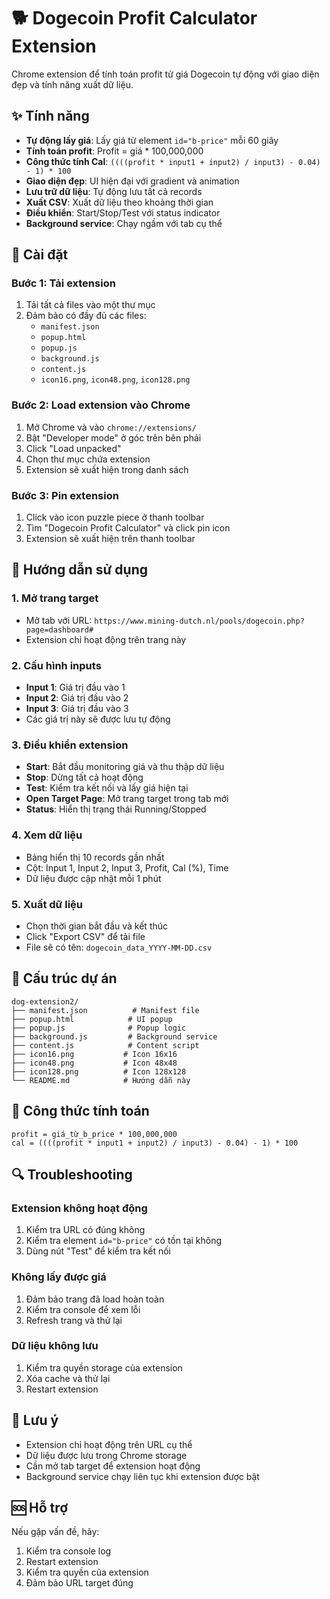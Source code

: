 # 🐕 Dogecoin Profit Calculator Extension

Chrome extension để tính toán profit từ giá Dogecoin tự động với giao diện đẹp và tính năng xuất dữ liệu.

## ✨ Tính năng

- **Tự động lấy giá**: Lấy giá từ element `id="b-price"` mỗi 60 giây
- **Tính toán profit**: Profit = giá * 100,000,000
- **Công thức tính Cal**: `((((profit * input1 + input2) / input3) - 0.04) - 1) * 100`
- **Giao diện đẹp**: UI hiện đại với gradient và animation
- **Lưu trữ dữ liệu**: Tự động lưu tất cả records
- **Xuất CSV**: Xuất dữ liệu theo khoảng thời gian
- **Điều khiển**: Start/Stop/Test với status indicator
- **Background service**: Chạy ngầm với tab cụ thể

## 🚀 Cài đặt

### Bước 1: Tải extension
1. Tải tất cả files vào một thư mục
2. Đảm bảo có đầy đủ các files:
   - `manifest.json`
   - `popup.html`
   - `popup.js`
   - `background.js`
   - `content.js`
   - `icon16.png`, `icon48.png`, `icon128.png`

### Bước 2: Load extension vào Chrome
1. Mở Chrome và vào `chrome://extensions/`
2. Bật "Developer mode" ở góc trên bên phải
3. Click "Load unpacked"
4. Chọn thư mục chứa extension
5. Extension sẽ xuất hiện trong danh sách

### Bước 3: Pin extension
1. Click vào icon puzzle piece ở thanh toolbar
2. Tìm "Dogecoin Profit Calculator" và click pin icon
3. Extension sẽ xuất hiện trên thanh toolbar

## 📖 Hướng dẫn sử dụng

### 1. Mở trang target
- Mở tab với URL: `https://www.mining-dutch.nl/pools/dogecoin.php?page=dashboard#`
- Extension chỉ hoạt động trên trang này

### 2. Cấu hình inputs
- **Input 1**: Giá trị đầu vào 1
- **Input 2**: Giá trị đầu vào 2  
- **Input 3**: Giá trị đầu vào 3
- Các giá trị này sẽ được lưu tự động

### 3. Điều khiển extension
- **Start**: Bắt đầu monitoring giá và thu thập dữ liệu
- **Stop**: Dừng tất cả hoạt động
- **Test**: Kiểm tra kết nối và lấy giá hiện tại
- **Open Target Page**: Mở trang target trong tab mới
- **Status**: Hiển thị trạng thái Running/Stopped

### 4. Xem dữ liệu
- Bảng hiển thị 10 records gần nhất
- Cột: Input 1, Input 2, Input 3, Profit, Cal (%), Time
- Dữ liệu được cập nhật mỗi 1 phút

### 5. Xuất dữ liệu
- Chọn thời gian bắt đầu và kết thúc
- Click "Export CSV" để tải file
- File sẽ có tên: `dogecoin_data_YYYY-MM-DD.csv`

## 🔧 Cấu trúc dự án

```
dog-extension2/
├── manifest.json          # Manifest file
├── popup.html            # UI popup
├── popup.js              # Popup logic
├── background.js         # Background service
├── content.js            # Content script
├── icon16.png           # Icon 16x16
├── icon48.png           # Icon 48x48
├── icon128.png          # Icon 128x128
└── README.md            # Hướng dẫn này
```

## 🎯 Công thức tính toán

```
profit = giá_từ_b_price * 100,000,000
cal = ((((profit * input1 + input2) / input3) - 0.04) - 1) * 100
```

## 🔍 Troubleshooting

### Extension không hoạt động
1. Kiểm tra URL có đúng không
2. Kiểm tra element `id="b-price"` có tồn tại không
3. Dùng nút "Test" để kiểm tra kết nối

### Không lấy được giá
1. Đảm bảo trang đã load hoàn toàn
2. Kiểm tra console để xem lỗi
3. Refresh trang và thử lại

### Dữ liệu không lưu
1. Kiểm tra quyền storage của extension
2. Xóa cache và thử lại
3. Restart extension

## 📝 Lưu ý

- Extension chỉ hoạt động trên URL cụ thể
- Dữ liệu được lưu trong Chrome storage
- Cần mở tab target để extension hoạt động
- Background service chạy liên tục khi extension được bật

## 🆘 Hỗ trợ

Nếu gặp vấn đề, hãy:
1. Kiểm tra console log
2. Restart extension
3. Kiểm tra quyền của extension
4. Đảm bảo URL target đúng
